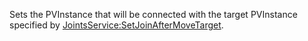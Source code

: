 Sets the PVInstance that will be connected with the target PVInstance specified by [JointsService:SetJoinAfterMoveTarget](https://developer.roblox.com/en-us/api-reference/function/JointsService/SetJoinAfterMoveTarget).